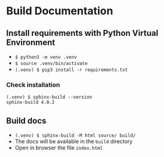 # Build Documentation

## Install requirements with Python Virtual Environment
 - ```$ python3 -m venv .venv```
 - ```$ source .venv/bin/activate```
 - ```(.venv) $ pip3 install -r requirements.txt```

### Check installation
```
(.venv) $ sphinx-build --version
sphinx-build 4.0.2
```

## Build docs
- ```(.venv) $ sphinx-build -M html source/ build/```
- The docs will be available in the ```build``` directory
- Open in browser the file ```index.html```